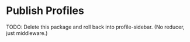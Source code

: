 # Publish Profiles

TODO: Delete this package and roll back into profile-sidebar. (No reducer, just middleware.)